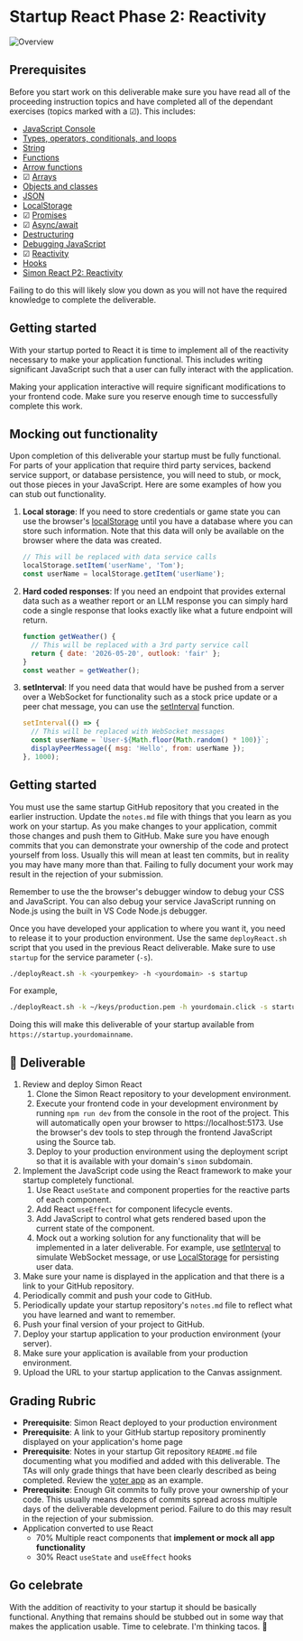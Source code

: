 # Startup React Phase 2: Reactivity

![Overview](../../technologies.png)

## Prerequisites

Before you start work on this deliverable make sure you have read all of the proceeding instruction topics and have completed all of the dependant exercises (topics marked with a ☑). This includes:

- [JavaScript Console](../../javascript/console/console.md)
- [Types, operators, conditionals, and loops](../../javascript/typeConstruct/typeConstruct.md)
- [String](../../javascript/string/string.md)
- [Functions](../../javascript/functions/functions.md)
- [Arrow functions](../../javascript/arrow/arrow.md)
- ☑ [Arrays](../../javascript/array/array.md)
- [Objects and classes](../../javascript/objectClasses/objectClasses.md)
- [JSON](../../javascript/json/json.md)
- [LocalStorage](../../javascript/localStorage/localStorage.md)
- ☑ [Promises](../../javascript/promises/promises.md)
- ☑ [Async/await](../../javascript/asyncAwait/asyncAwait.md)
- [Destructuring](../../javascript/destructuring/destructuring.md)
- [Debugging JavaScript](../../javascript/debuggingJavascript/debuggingJavascript.md)
- ☑ [Reactivity](../react/reactivity/reactivity.md)
- [Hooks](../react/hooks/hooks.md)
- [Simon React P2: Reactivity](../../simon/simonReact/simonReactP2.md)

Failing to do this will likely slow you down as you will not have the required knowledge to complete the deliverable.

## Getting started

With your startup ported to React it is time to implement all of the reactivity necessary to make your application functional. This includes writing significant JavaScript such that a user can fully interact with the application.

Making your application interactive will require significant modifications to your frontend code. Make sure you reserve enough time to successfully complete this work.

## Mocking out functionality

Upon completion of this deliverable your startup must be fully functional. For parts of your application that require third party services, backend service support, or database persistence, you will need to stub, or mock, out those pieces in your JavaScript. Here are some examples of how you can stub out functionality.

1. **Local storage**: If you need to store credentials or game state you can use the browser's [localStorage](https://developer.mozilla.org/en-US/docs/Web/API/Window/localStorage) until you have a database where you can store such information. Note that this data will only be available on the browser where the data was created.
   ```js
   // This will be replaced with data service calls
   localStorage.setItem('userName', 'Tom');
   const userName = localStorage.getItem('userName');
   ```
1. **Hard coded responses**: If you need an endpoint that provides external data such as a weather report or an LLM response you can simply hard code a single response that looks exactly like what a future endpoint will return.
   ```js
   function getWeather() {
     // This will be replaced with a 3rd party service call
     return { date: '2026-05-20', outlook: 'fair' };
   }
   const weather = getWeather();
   ```
1. **setInterval**: If you need data that would have be pushed from a server over a WebSocket for functionality such as a stock price update or a peer chat message, you can use the [setInterval](../../javascript/timeoutAndInterval/timeoutAndInterval.md) function.
   ```js
   setInterval(() => {
     // This will be replaced with WebSocket messages
     const userName = `User-${Math.floor(Math.random() * 100)}`;
     displayPeerMessage({ msg: 'Hello', from: userName });
   }, 1000);
   ```

## Getting started

You must use the same startup GitHub repository that you created in the earlier instruction. Update the `notes.md` file with things that you learn as you work on your startup. As you make changes to your application, commit those changes and push them to GitHub. Make sure you have enough commits that you can demonstrate your ownership of the code and protect yourself from loss. Usually this will mean at least ten commits, but in reality you may have many more than that. Failing to fully document your work may result in the rejection of your submission.

Remember to use the the browser's debugger window to debug your CSS and JavaScript. You can also debug your service JavaScript running on Node.js using the built in VS Code Node.js debugger.

Once you have developed your application to where you want it, you need to release it to your production environment. Use the same `deployReact.sh` script that you used in the previous React deliverable. Make sure to use `startup` for the service parameter (`-s`).

```sh
./deployReact.sh -k <yourpemkey> -h <yourdomain> -s startup
```

For example,

```sh
./deployReact.sh -k ~/keys/production.pem -h yourdomain.click -s startup
```

Doing this will make this deliverable of your startup available from `https://startup.yourdomainname`.

## 🚀 Deliverable

1. Review and deploy Simon React
   1. Clone the Simon React repository to your development environment.
   1. Execute your frontend code in your development environment by running `npm run dev` from the console in the root of the project. This will automatically open your browser to https://localhost:5173. Use the browser's dev tools to step through the frontend JavaScript using the Source tab.
   1. Deploy to your production environment using the deployment script so that it is available with your domain's `simon` subdomain.
1. Implement the JavaScript code using the React framework to make your startup completely functional.
   1. Use React `useState` and component properties for the reactive parts of each component.
   1. Add React `useEffect` for component lifecycle events.
   1. Add JavaScript to control what gets rendered based upon the current state of the component.
   1. Mock out a working solution for any functionality that will be implemented in a later deliverable. For example, use [setInterval](../../javascript/timeoutAndInterval/timeoutAndInterval.md) to simulate WebSocket message, or use [LocalStorage](../../javascript/localStorage/localStorage.md) for persisting user data.
1. Make sure your name is displayed in the application and that there is a link to your GitHub repository.
1. Periodically commit and push your code to GitHub.
1. Periodically update your startup repository's `notes.md` file to reflect what you have learned and want to remember.
1. Push your final version of your project to GitHub.
1. Deploy your startup application to your production environment (your server).
1. Make sure your application is available from your production environment.
1. Upload the URL to your startup application to the Canvas assignment.

## Grading Rubric

- **Prerequisite**: Simon React deployed to your production environment
- **Prerequisite**: A link to your GitHub startup repository prominently displayed on your application's home page
- **Prerequisite**: Notes in your startup Git repository `README.md` file documenting what you modified and added with this deliverable. The TAs will only grade things that have been clearly described as being completed. Review the [voter app](https://github.com/webprogramming260/startup-example) as an example.
- **Prerequisite**: Enough Git commits to fully prove your ownership of your code. This usually means dozens of commits spread across multiple days of the deliverable development period. Failure to do this may result in the rejection of your submission.
- Application converted to use React
  - 70% Multiple react components that **implement or mock all app functionality**
  - 30% React `useState` and `useEffect` hooks

## Go celebrate

With the addition of reactivity to your startup it should be basically functional. Anything that remains should be stubbed out in some way that makes the application usable. Time to celebrate. I'm thinking tacos. 🌮
